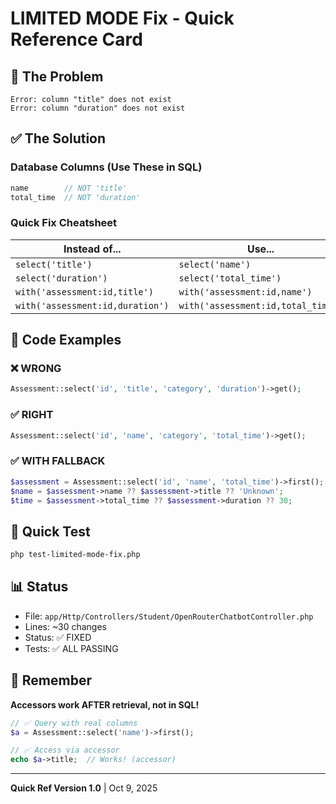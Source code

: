 # LIMITED MODE Fix - Quick Reference Card

## 🚨 The Problem
```
Error: column "title" does not exist
Error: column "duration" does not exist
```

## ✅ The Solution

### Database Columns (Use These in SQL)
```php
name        // NOT 'title'
total_time  // NOT 'duration'
```

### Quick Fix Cheatsheet

| Instead of... | Use... |
|--------------|--------|
| `select('title')` | `select('name')` |
| `select('duration')` | `select('total_time')` |
| `with('assessment:id,title')` | `with('assessment:id,name')` |
| `with('assessment:id,duration')` | `with('assessment:id,total_time')` |

## 📝 Code Examples

### ❌ WRONG
```php
Assessment::select('id', 'title', 'category', 'duration')->get();
```

### ✅ RIGHT
```php
Assessment::select('id', 'name', 'category', 'total_time')->get();
```

### ✅ WITH FALLBACK
```php
$assessment = Assessment::select('id', 'name', 'total_time')->first();
$name = $assessment->name ?? $assessment->title ?? 'Unknown';
$time = $assessment->total_time ?? $assessment->duration ?? 30;
```

## 🧪 Quick Test
```bash
php test-limited-mode-fix.php
```

## 📊 Status
- File: `app/Http/Controllers/Student/OpenRouterChatbotController.php`
- Lines: ~30 changes
- Status: ✅ FIXED
- Tests: ✅ ALL PASSING

## 🎯 Remember
**Accessors work AFTER retrieval, not in SQL!**

```php
// ✅ Query with real columns
$a = Assessment::select('name')->first();

// ✅ Access via accessor
echo $a->title;  // Works! (accessor)
```

---
**Quick Ref Version 1.0** | Oct 9, 2025

